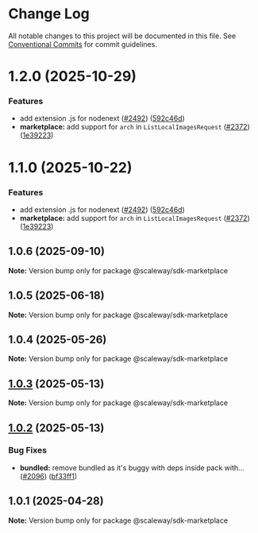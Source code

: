 # Change Log

All notable changes to this project will be documented in this file.
See [Conventional Commits](https://conventionalcommits.org) for commit guidelines.

# 1.2.0 (2025-10-29)

### Features

- add extension .js for nodenext ([#2492](https://github.com/scaleway/scaleway-sdk-js/issues/2492)) ([592c46d](https://github.com/scaleway/scaleway-sdk-js/commit/592c46df916c5b8b35f26c13b626eee797970f5d))
- **marketplace:** add support for `arch` in `ListLocalImagesRequest` ([#2372](https://github.com/scaleway/scaleway-sdk-js/issues/2372)) ([1e39223](https://github.com/scaleway/scaleway-sdk-js/commit/1e39223684931597753762188f64ad697e944747))

# 1.1.0 (2025-10-22)

### Features

- add extension .js for nodenext ([#2492](https://github.com/scaleway/scaleway-sdk-js/issues/2492)) ([592c46d](https://github.com/scaleway/scaleway-sdk-js/commit/592c46df916c5b8b35f26c13b626eee797970f5d))
- **marketplace:** add support for `arch` in `ListLocalImagesRequest` ([#2372](https://github.com/scaleway/scaleway-sdk-js/issues/2372)) ([1e39223](https://github.com/scaleway/scaleway-sdk-js/commit/1e39223684931597753762188f64ad697e944747))

## 1.0.6 (2025-09-10)

**Note:** Version bump only for package @scaleway/sdk-marketplace

## 1.0.5 (2025-06-18)

**Note:** Version bump only for package @scaleway/sdk-marketplace

## 1.0.4 (2025-05-26)

**Note:** Version bump only for package @scaleway/sdk-marketplace

## [1.0.3](https://github.com/scaleway/scaleway-sdk-js/compare/@scaleway/sdk-marketplace@1.0.2...@scaleway/sdk-marketplace@1.0.3) (2025-05-13)

**Note:** Version bump only for package @scaleway/sdk-marketplace

## [1.0.2](https://github.com/scaleway/scaleway-sdk-js/compare/@scaleway/sdk-marketplace@1.0.1...@scaleway/sdk-marketplace@1.0.2) (2025-05-13)

### Bug Fixes

- **bundled:** remove bundled as it's buggy with deps inside pack with… ([#2096](https://github.com/scaleway/scaleway-sdk-js/issues/2096)) ([bf33ff1](https://github.com/scaleway/scaleway-sdk-js/commit/bf33ff1f9cdd951add94817dac27239c86ef5437))

## 1.0.1 (2025-04-28)

**Note:** Version bump only for package @scaleway/sdk-marketplace
